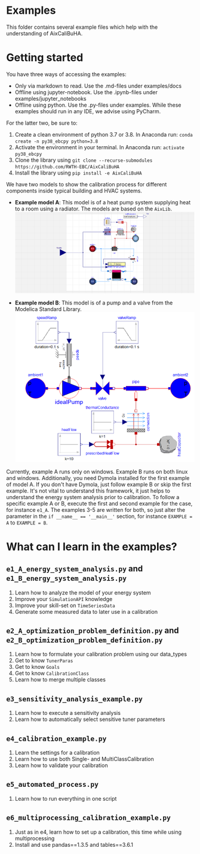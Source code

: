 # Examples

This folder contains several example files which help with the understanding of AixCaliBuHA.

# Getting started

You have three ways of accessing the examples:
- Only via markdown to read. Use the .md-files under examples/docs
- Offline using jupyter-notebook. Use the .ipynb-files  under examples/jupyter_notebooks 
- Offline using python. Use the .py-files under examples. While these examples should run in any IDE, we advise using PyCharm.


For the latter two, be sure to:

1. Create a clean environment of python 3.7 or 3.8. In Anaconda run: `conda create -n py38_ebcpy python=3.8`
2. Activate the environment in your terminal. In Anaconda run: `activate py38_ebcpy`
3. Clone the library using `git clone --recurse-submodules https://github.com/RWTH-EBC/AixCaliBuHA`
5. Install the library using `pip install -e AixCaliBuHA`

We have two models to show the calibration process for different components inside typical building and HVAC systems.

- **Example model A**: This model is of a heat pump system supplying heat to a room using a radiator. The models are based on the `AixLib`.
![img.png](./data/img_A.png)
  
- **Example model B**: This model is of a pump and a valve from the Modelica Standard Library. 
![img.png](./data/img_B.png)
  

Currently, example A runs only on windows. Example B runs on both linux and windows.
Additionally, you need Dymola installed for the first example of model A. If you don't have Dymola, just follow example B or skip the first example. It's not vital to understand this framework, it just helps to understand the energy system analysis prior to calibration.
To follow a specific example A or B, execute the first and second example for the case, for instance `e1_A`.
The examples 3-5 are written for both, so just alter the parameter in the `if __name__ == '__main__'` section, for instance `EXAMPLE = A` to `EXAMPLE = B`.

# What can I learn in the examples?

## `e1_A_energy_system_analysis.py` and `e1_B_energy_system_analysis.py`

1. Learn how to analyze the model of your energy system
2. Improve your `SimulationAPI` knowledge
3. Improve your skill-set on `TimeSeriesData`
4. Generate some measured data to later use in a calibration

## `e2_A_optimization_problem_definition.py` and `e2_B_optimization_problem_definition.py`

1. Learn how to formulate your calibration problem using our data_types
2. Get to know `TunerParas`
3. Get to know `Goals`
4. Get to know `CalibrationClass`
5. Learn how to merge multiple classes

## `e3_sensitivity_analysis_example.py`

1. Learn how to execute a sensitivity analysis
2. Learn how to automatically select sensitive tuner parameters

## `e4_calibration_example.py`

1. Learn the settings for a calibration
2. Learn how to use both Single- and MultiClassCalibration
3. Learn how to validate your calibration

## `e5_automated_process.py`

1. Learn how to run everything in one script

## `e6_multiprocessing_calibration_example.py`

1. Just as in e4, learn how to set up a calibration, this time while using multiprocessing
2. Install and use pandas==1.3.5 and tables==3.6.1
